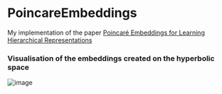 # PoincareEmbeddings

My implementation of the paper [Poincaré Embeddings for
Learning Hierarchical Representations](https://arxiv.org/pdf/1705.08039)


### Visualisation of the embeddings created on the hyperbolic space
![image](https://github.com/user-attachments/assets/6f986a95-c71f-4f31-b588-f2e08c8ae039)
